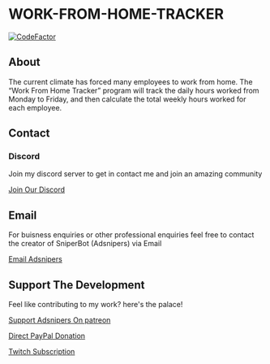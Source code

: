 # WORK-FROM-HOME-TRACKER

[![CodeFactor](https://www.codefactor.io/repository/github/adsnipers/work-from-home-tracker/badge)](https://www.codefactor.io/repository/github/adsnipers/work-from-home-tracker)

## About 
The current climate has forced many employees to work from home. The “Work From Home Tracker” program will track the daily hours
worked from Monday to Friday, and then calculate the total weekly hours worked for each employee.

## Contact
### Discord
Join my discord server to get in contact me and join an amazing community

[Join Our Discord](https://discord.io/adsnipers)

## Email
For buisness enquiries or other professional enquiries feel free to contact the creator of SniperBot (Adsnipers) via Email

[Email Adsnipers](mailto:adsnipers@outlook.com)

## Support The Development
Feel like contributing to my work? here's the palace!

[Support Adsnipers On patreon](https://patreon.com/adsnipers)

[Direct PayPal Donation](https://paypal.me/ashtonsouthall)

[Twitch Subscription](https://twitch.tv/subs/adsnipers)

